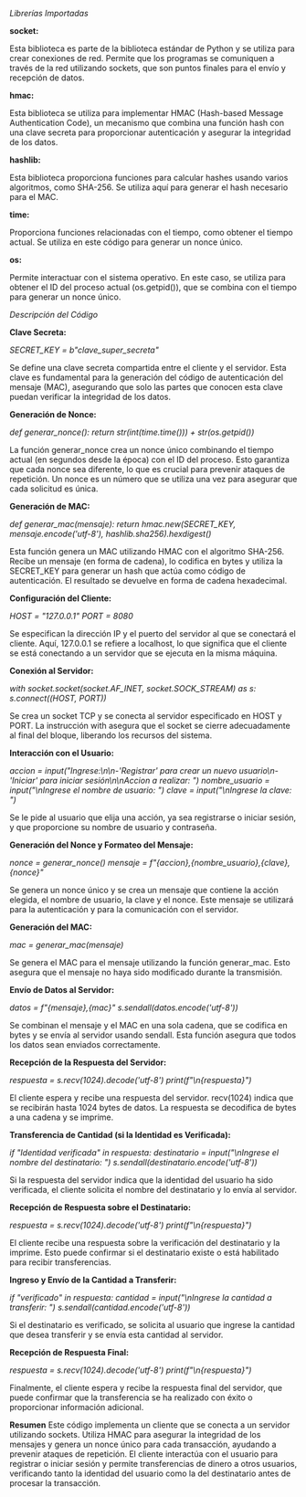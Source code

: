 *Librerías Importadas*

**socket:**

Esta biblioteca es parte de la biblioteca estándar de Python y se utiliza para crear
conexiones de red. Permite que los programas se comuniquen a través de la red utilizando 
sockets, que son puntos finales para el envío y recepción de datos.

**hmac:**

Esta biblioteca se utiliza para implementar HMAC (Hash-based Message Authentication Code),
un mecanismo que combina una función hash con una clave secreta para proporcionar
autenticación y asegurar la integridad de los datos.

**hashlib:** 

Esta biblioteca proporciona funciones para calcular hashes usando varios algoritmos, como
SHA-256. Se utiliza aquí para generar el hash necesario para el MAC.

**time:** 

Proporciona funciones relacionadas con el tiempo, como obtener el tiempo actual. Se utiliza
en este código para generar un nonce único.

**os:**

Permite interactuar con el sistema operativo. En este caso, se utiliza para obtener el ID del
proceso actual (os.getpid()), que se combina con el tiempo para generar un nonce único.

*Descripción del Código*

**Clave Secreta:**

*SECRET_KEY = b"clave_super_secreta"*

Se define una clave secreta compartida entre el cliente y el servidor. Esta clave es fundamental
para la generación del código de autenticación del mensaje (MAC), asegurando que solo las partes
que conocen esta clave puedan verificar la integridad de los datos.

**Generación de Nonce:**

*def generar_nonce():*
    *return str(int(time.time())) + str(os.getpid())*

La función generar_nonce crea un nonce único combinando el tiempo actual (en segundos desde la época)
con el ID del proceso. Esto garantiza que cada nonce sea diferente, lo que es crucial para prevenir
ataques de repetición. Un nonce es un número que se utiliza una vez para asegurar que cada solicitud
es única.

**Generación de MAC:**

*def generar_mac(mensaje):*
    *return hmac.new(SECRET_KEY, mensaje.encode('utf-8'), hashlib.sha256).hexdigest()*

Esta función genera un MAC utilizando HMAC con el algoritmo SHA-256. Recibe un mensaje (en forma de cadena), lo codifica en bytes y utiliza la SECRET_KEY para generar un hash que actúa como código de autenticación. El resultado se devuelve en forma de cadena hexadecimal.

**Configuración del Cliente:**

*HOST = "127.0.0.1"*
*PORT = 8080*

Se especifican la dirección IP y el puerto del servidor al que se conectará el cliente. Aquí, 127.0.0.1 se refiere a localhost, lo que significa que el cliente se está conectando a un servidor que se ejecuta en la misma máquina.

**Conexión al Servidor:**

*with socket.socket(socket.AF_INET, socket.SOCK_STREAM) as s:*
    *s.connect((HOST, PORT))*

Se crea un socket TCP y se conecta al servidor especificado en HOST y PORT. La instrucción with asegura que el socket se cierre adecuadamente al final del bloque, liberando los recursos del sistema.

**Interacción con el Usuario:**

*accion = input("Ingrese:\n\n-'Registrar' para crear un nuevo usuario\n-'Iniciar' para iniciar sesión\n\nAccion a realizar: ")*
*nombre_usuario = input("\nIngrese el nombre de usuario: ")*
*clave = input("\nIngrese la clave: ")*

Se le pide al usuario que elija una acción, ya sea registrarse o iniciar sesión, y que proporcione su nombre de usuario y contraseña.

**Generación del Nonce y Formateo del Mensaje:**

*nonce = generar_nonce()*
*mensaje = f"{accion},{nombre_usuario},{clave},{nonce}"*

Se genera un nonce único y se crea un mensaje que contiene la acción elegida, el nombre de usuario, la clave y el nonce. Este mensaje se utilizará para la autenticación y para la comunicación con el servidor.

**Generación del MAC:**

*mac = generar_mac(mensaje)*

Se genera el MAC para el mensaje utilizando la función generar_mac. Esto asegura que el mensaje no haya sido modificado durante la transmisión.

**Envío de Datos al Servidor:**

*datos = f"{mensaje},{mac}"*
*s.sendall(datos.encode('utf-8'))*

Se combinan el mensaje y el MAC en una sola cadena, que se codifica en bytes y se envía al servidor usando sendall. Esta función asegura que todos los datos sean enviados correctamente.

**Recepción de la Respuesta del Servidor:**

*respuesta = s.recv(1024).decode('utf-8')*
*print(f"\n{respuesta}")*

El cliente espera y recibe una respuesta del servidor. recv(1024) indica que se recibirán hasta 1024 bytes de datos. La respuesta se decodifica de bytes a una cadena y se imprime.

**Transferencia de Cantidad (si la Identidad es Verificada):**

*if "Identidad verificada" in respuesta:*
    *destinatario = input("\nIngrese el nombre del destinatario: ")*
    *s.sendall(destinatario.encode('utf-8'))*

Si la respuesta del servidor indica que la identidad del usuario ha sido verificada, el cliente solicita el nombre del destinatario y lo envía al servidor.

**Recepción de Respuesta sobre el Destinatario:**

*respuesta = s.recv(1024).decode('utf-8')*
*print(f"\n{respuesta}")*

El cliente recibe una respuesta sobre la verificación del destinatario y la imprime. Esto puede confirmar si el destinatario existe o está habilitado para recibir transferencias.

**Ingreso y Envío de la Cantidad a Transferir:**

*if "verificado" in respuesta:*
    *cantidad = input("\nIngrese la cantidad a transferir: ")*
    *s.sendall(cantidad.encode('utf-8'))*

Si el destinatario es verificado, se solicita al usuario que ingrese la cantidad que desea transferir y se envía esta cantidad al servidor.

**Recepción de Respuesta Final:**

*respuesta = s.recv(1024).decode('utf-8')*
*print(f"\n{respuesta}")*

Finalmente, el cliente espera y recibe la respuesta final del servidor, que puede confirmar que la transferencia se ha realizado con éxito o proporcionar información adicional.

**Resumen**
Este código implementa un cliente que se conecta a un servidor utilizando sockets. Utiliza HMAC para asegurar la integridad de los mensajes y genera un nonce único para cada transacción, ayudando a prevenir ataques de repetición. El cliente interactúa con el usuario para registrar o iniciar sesión y permite transferencias de dinero a otros usuarios, verificando tanto la identidad del usuario como la del destinatario antes de procesar la transacción.